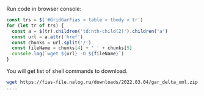 Run code in browser console:

```js
const trs = $('#GridGarFias > table > tbody > tr')
for (let tr of trs) {
  const a = $(tr).children('td:nth-child(2)').children('a')
  const url = a.attr('href')
  const chunks = url.split('/')
  const fileName = chunks[4] + '_' + chunks[5]
  console.log(`wget ${url} -O ${fileName}`)
}
```

You will get list of shell commands to download.

```sh
wget https://fias-file.nalog.ru/downloads/2022.03.04/gar_delta_xml.zip -O 2022.03.04_gar_delta_xml.zip
....
```
